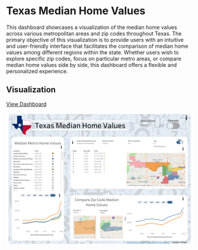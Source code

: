 # Texas Median Home Values

This dashboard showcases a visualization of the median home values across various metropolitan areas and zip codes throughout Texas. The primary objective of this visualization is to provide users with an intuitive and user-friendly interface that facilitates the comparison of median home values among different regions within the state. Whether users wish to explore specific zip codes, focus on particular metro areas, or compare median home values side by side, this dashboard offers a flexible and personalized experience.

## Visualization
[View Dashboard](https://public.tableau.com/app/profile/prince.mayah/viz/TexasMedianHomeValues/Dashboard)
<p align="center">
<a href="https://public.tableau.com/app/profile/prince.mayah/viz/TexasMedianHomeValues/Dashboard" target="_blank" rel="noreferrer"> <img src="Dashboard%20Image.png" align="center"> </a> 
